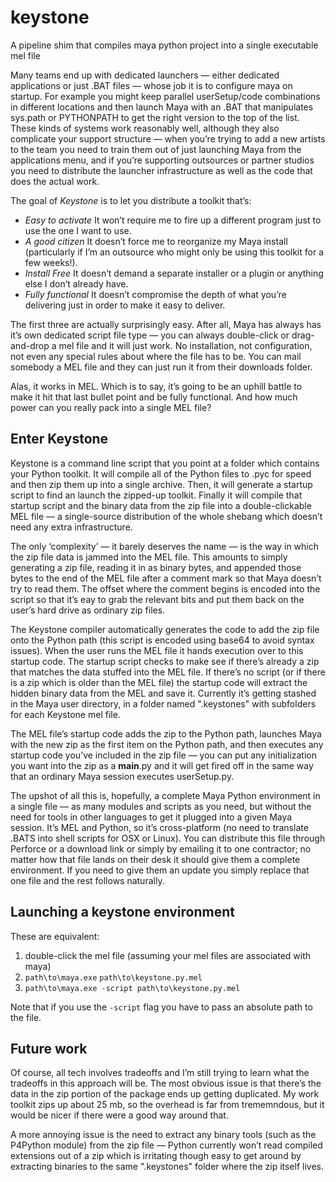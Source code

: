 # keystone
A pipeline shim that compiles maya python project into a single executable mel file

Many teams end up with dedicated launchers — either dedicated applications or just .BAT files — whose job it is to configure maya on startup. For example you might keep parallel userSetup/code combinations in different locations and then launch Maya with an .BAT that manipulates sys.path or PYTHONPATH to get the right version to the top of the list. These kinds of systems work reasonably well, although they also complicate your support structure — when you’re trying to add a new artists to the team you need to train them out of just launching Maya from the applications menu, and if you’re supporting outsources or partner studios you need to distribute the launcher infrastructure as well as the code that does the actual work.

The goal of *Keystone* is to let you distribute a toolkit that’s:

* *Easy to activate* It won’t require me to fire up a different program just to use the one I want to use.
* *A good citizen* It doesn’t force me to reorganize my Maya install (particularly if I’m an outsource who might only be using this toolkit for a few weeks!).
* *Install Free* It doesn’t demand a separate installer or a plugin or anything else I don’t already have.
* *Fully functional*  It doesn’t compromise the depth of what you’re delivering just in order to make it easy to deliver.

The first three are actually surprisingly easy. After all, Maya has always has it’s own dedicated script file type — you can always double-click or drag-and-drop a mel file and it will just work. No installation, not configuration, not even any special rules about where the file has to be. You can mail somebody a MEL file and they can just run it from their downloads folder.

Alas, it works in MEL. Which is to say, it’s going to be an uphill battle to make it hit that last bullet point and be fully functional. And how much power can you really pack into a single MEL file?


## Enter Keystone

Keystone is a command line script that you point at a folder which contains your Python toolkit. It will compile all of the Python files to .pyc for speed and then zip them up into a single archive. Then, it will generate a startup script to find an launch the zipped-up toolkit. Finally it will compile that startup script and the binary data from the zip file into a double-clickable MEL file — a single-source distribution of the whole shebang which doesn’t need any extra infrastructure.

The only ‘complexity’ — it barely deserves the name — is the way in which the zip file data is jammed into the MEL file. This amounts to simply generating a zip file, reading it in as binary bytes, and appended those bytes to the end of the MEL file after a comment mark so that Maya doesn’t try to read them. The offset where the comment begins is encoded into the script so that it’s eay to grab the relevant bits and put them back on the user’s hard drive as ordinary zip files.

The Keystone compiler automatically generates the code to add the zip file onto the Python path (this script is encoded using base64 to avoid syntax issues). When the user runs the MEL file it hands execution over to this startup code. The startup script checks to make see if there’s already a zip that matches the data stuffed into the MEL file. If there’s no script (or if there is a zip which is older than the MEL file) the startup code will extract the hidden binary data from the MEL and save it.  Currently it’s getting stashed in the Maya user directory, in a folder named ".keystones" with subfolders for each Keystone mel file.

The MEL file’s startup code adds the zip to the Python path, launches Maya with the new zip as the first item on the Python path, and then executes any startup code you’ve included in the zip file — you can put any initialization you want into the zip as a __main__.py and it will get fired off in the same way that an ordinary Maya session executes userSetup.py. 

The upshot of all this is, hopefully, a complete Maya Python environment in a single file — as many modules and scripts as you need, but without the need for tools in other languages to get it plugged into a given Maya session. It’s MEL and Python, so it’s cross-platform (no need to translate .BATS into shell scripts for OSX or Linux). You can distribute this file through Perforce or a download link or simply by emailing it to one contractor; no matter how that file lands on their desk it should give them a complete environment. If you need to give them an update you simply replace that one file and the rest follows naturally.

## Launching a keystone environment
These are equivalent:

1. double-click the mel file (assuming your mel files are associated with maya)
2. `path\to\maya.exe` `path\to\keystone.py.mel`
3. `path\to\maya.exe -script path\to\keystone.py.mel`

Note that if you use the `-script` flag you have to pass an absolute path to the file.  

## Future work

Of course, all tech involves tradeoffs and I’m still trying to learn what the tradeoffs in this approach will be. The most obvious issue is that there’s the data in the zip portion of the package ends up getting duplicated. My work toolkit zips up about 25 mb, so the overhead is far from trememndous, but it would be nicer if there were a good way around that. 

A more annoying issue is the need to extract any binary tools (such as the P4Python module) from the zip file — Python currently won’t read compiled extensions out of a zip which is irritating though easy to get around by extracting binaries to the same ".keystones" folder where the zip itself lives.


